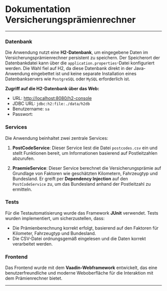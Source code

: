 # Dokumentation Versicherungsprämienrechner
--- 
### Datenbank

Die Anwendung nutzt eine **H2-Datenbank**, um eingegebene Daten im Versicherungsprämienrechner persistent zu speichern. Der Speicherort der Datenbankdatei kann über die `application.properties`-Datei konfiguriert werden. Die Wahl fiel auf H2, da diese Datenbank direkt in der Java-Anwendung eingebettet ist und keine separate Installation eines Datenbankservers wie `PostgreSQL` oder `MySQL` erforderlich ist.

**Zugriff auf die H2-Datenbank über das Web:**

- URL: [http://localhost:8080/h2-console](http://localhost:8080/h2-console)
- JDBC URL: `jdbc:h2:file:./data/h2db`
- Benutzername: `sa`
- Passwort:
  
### Services

Die Anwendung beinhaltet zwei zentrale Services:

1. **PostCodeService**: Dieser Service liest die Datei `postcodes.csv` ein und stellt Funktionen bereit, um Informationen basierend auf Postleitzahlen abzurufen.
    
2. **PraemieService**: Dieser Service berechnet die Versicherungsprämie auf Grundlage von Faktoren wie geschätzten Kilometern, Fahrzeugtyp und Bundesland. Er greift per **Dependency Injection** auf den `PostCodeService` zu, um das Bundesland anhand der Postleitzahl zu ermitteln.

### Tests

Für die Testautomatisierung wurde das Framework **JUnit** verwendet. Tests wurden implementiert, um sicherzustellen, dass:

- Die Prämienberechnung korrekt erfolgt, basierend auf den Faktoren für Kilometer, Fahrzeugtyp und Bundesland.
- Die CSV-Datei ordnungsgemäß eingelesen und die Daten korrekt verarbeitet werden.

### Frontend
Das Frontend wurde mit dem **Vaadin-Webframework** entwickelt, das eine benutzerfreundliche und moderne Weboberfläche für die Interaktion mit dem Prämienrechner bietet.

---
